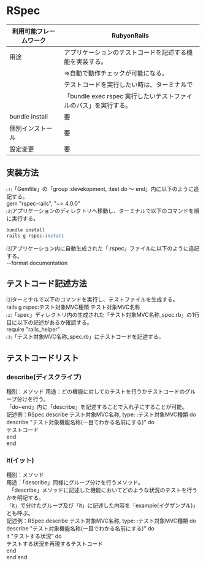 # RSpec  
|利用可能フレームワーク | RubyonRails                                                   |  
|---------------------|---------------------------------------------------------------|
|用途                  | アプリケーションのテストコードを記述する機能を実装する。          |
|                      | ⇒自動で動作チェックが可能になる。                              |
|                      | テストコードを実行したい時は、ターミナルで　                     |　
|                      | 「bundle exec rspec 実行したいテストファイルのパス」を実行する。 |
|bundle install        | 要                                                           | 
|個別インストール        | 要                                                           |
|設定変更               | 要                                                           |  

## 実装方法  
⑴「Gemfile」の「group :devekopment, :test do ～ end」内に以下のように追記する。  
  gem "rspec-rails", "~> 4.0.0"  
⑵アプリケーションのディレクトリへ移動し、ターミナルで以下のコマンドを順に実行する。  
  ```ruby
  bundle install  
  rails g rspec:install
  ```  
⑶アプリケーション内に自動生成された「.rspec」ファイルに以下のように追記する。  
  --format documentation

## テストコード記述方法  
⑴ターミナルで以下のコマンドを実行し、テストファイルを生成する。  
  rails g rspec:テスト対象MVC種類 テスト対象MVC名称  
⑵「spec」ディレクトリ内の生成された「テスト対象MVC名称_spec.rb」の1行目に以下の記述があるか確認する。  
  require "rails_helper"  
⑶「テスト対象MVC名称_spec.rb」にテストコードを記述する。  

## テストコードリスト  
### describe(ディスクライブ)  
種別：メソッド
用途：どの機能に対してのテストを行うかテストコードのグループ分けを行う。  
      「do~end」内に「describe」を記述することで入れ子にすることが可能。  
記述例：RSpec.describe テスト対象MVC名称, type: :テスト対象MVC種類 do
         describe "テスト対象機能名称(一目でわかる名前にする)" do  
           テストコード  
         end  
       end  

### it(イット)  
種別：メソッド  
用途：「describe」同様にグループ分けを行うメソッド。  
    　「describe」メソッドに記述した機能においてどのような状況のテストを行うかを明記する。  
      「it」で分けたグループ及び「it」に記述した内容を「example(イグザンプル)」とも呼ぶ。  
記述例：RSpec.describe テスト対象MVC名称, type: :テスト対象MVC種類 do
         describe "テスト対象機能名称(一目でわかる名前にする)" do  
            it "テストする状況" do  
              テストする状況を再現するテストコード  
            end  
          end
        end  

### 
